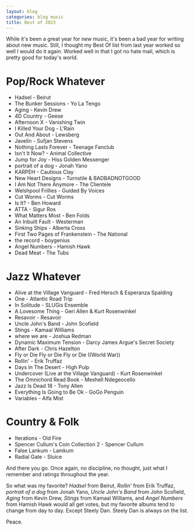 ```yaml
---
layout: blog
categories: blog music
title: Best of 2023
---
```

While it's been a great year for new music, it's been a bad year for writing about new music.  Still, I thought my Best Of list from last year worked so well I would do it again.  Worked well in that I got no hate mail, which is pretty good for today's world.  

# Pop/Rock Whatever

- Hadsel - Beirut
- The Bunker Sessions - Yo La Tengo
- Aging - Kevin Drew
- 4D Country - Geese
- Afternoon X - Vanishing Twin
- I Killed Your Dog - L'Rain
- Out And About - Lewsberg
- Javelin - Sufjan Stevens
- Nothing Lasts Forever - Teenage Fanclub
- Isn't It Now? - Animal Collective
- Jump for Joy - Hiss Golden Messenger
- portrait of a dog - Jonah Yano
- KARPEH - Cautious Clay
- New Heart Designs - Turnstile & BADBADNOTGOOD
- I Am Not There Anymore - The Clientele
- Welshpool Frillies - Guided By Voices
- Cut Worms - Cut Worms
- Is It? - Ben Howard
- ATTA - Sigur Ros
- What Matters Most - Ben Folds
- An Inbuilt Fault - Westerman
- Sinking Ships - Alberta Cross
- First Two Pages of Frankenstein - The National
- the record - boygenius
- Angel Numbers - Hamish Hawk
- Dead Meat - The Tubs

# Jazz Whatever

- Alive at the Village Vanguard - Fred Hersch & Esperanza Spalding
- One - Atlantic Road Trip
- In Solitude - SLUGis Ensemble
- A Lovesome Thing - Geri Allen & Kurt Rosenwinkel
- Resavoir - Resavoir
- Uncle John's Band - John Scofield
- Stings - Kamaal Williams
- where we are - Joshua Redman
- Dynamic Maximum Tension - Darcy James Argue's Secret Society
- After Dark - Chris Hazelton
- Fly or Die Fly or Die Fly or Die ((World War))
- Rollin' - Erik Truffaz
- Days In The Desert - High Pulp
- Undercover (Live at the Village Vanguard) - Kurt Rosenwinkel
- The Omnichord Read Book - Meshell Ndegeocello
- Jazz Is Dead 18 - Tony Allen
- Everything Is Going to Be Ok - GoGo Penguin
- Variables - Alfa Mist

# Country & Folk

- Iterations - Old Fire
- Spencer Cullum's Coin Collection 2 - Spencer Cullum
- False Lankum - Lamkum
- Radial Gate - Sluice

And there you go.  Once again, no discipline, no thought, just what I remember and ratings throughout the year.

So what was my favorite?  _Hadsel_ from Beirut, _Rollin'_ from Erik Truffaz, _portrait of a dog_ from Jonah Yano, _Uncle John's Band_ from John Scofield, _Aging_ from Kevin Drew, _Stings_ from Kamaal Williams, and _Angel Numbers_ from Hamish Hawk would all get votes, but my favorite albums tend to change from day to day.  Except Steely Dan.  Steely Dan is always on the list.

Peace.

